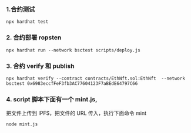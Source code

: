 ### 1.合约测试
```
npx hardhat test
```

### 2. 合约部署 ropsten
```
npx hardhat run --network bsctest scripts/deploy.js
```

### 3. 合约 verify 和 publish
```
npx hardhat verify --contract contracts/EthNft.sol:EthNft  --network bsctest 0x6983eccfFeF3fb3AC77604123F7aBEdE64797C66
```

### 4. script 脚本下面有一个 mint.js,

把文件上传到 IPFS，把文件的 URL 传入，执行下面命令 mint
```
node mint.js
```
